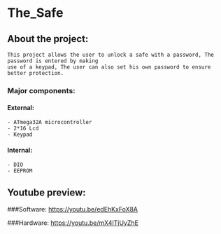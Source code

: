 # The_Safe
  ## About the project:
    This project allows the user to unlock a safe with a password, The password is entered by making 
    use of a keypad, The user can also set his own password to ensure better protection.
  ### Major components:
  #### External:
    - ATmega32A microcontroller 
    - 2*16 Lcd
    - Keypad
  #### Internal:
    - DIO
    - EEPROM 
  ## Youtube preview:
  ###Software:
    https://youtu.be/edEhKxFoX8A
   
  ###Hardware:
    https://youtu.be/mX4ITjUyZhE
